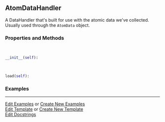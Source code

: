 ## <a id="McUtils.Data.AtomData.AtomDataHandler">AtomDataHandler</a>
A DataHandler that's built for use with the atomic data we've collected.
Usually used through the `AtomData` object.

### Properties and Methods
<a id="McUtils.Data.AtomData.AtomDataHandler.__init__" class="docs-object-method">&nbsp;</a>
```python
__init__(self): 
```

<a id="McUtils.Data.AtomData.AtomDataHandler.load" class="docs-object-method">&nbsp;</a>
```python
load(self): 
```

### Examples


___

[Edit Examples](https://github.com/McCoyGroup/References/edit/gh-pages/Documentation/examples/McUtils/Data/AtomData/AtomDataHandler.md) or 
[Create New Examples](https://github.com/McCoyGroup/References/new/gh-pages/?filename=Documentation/examples/McUtils/Data/AtomData/AtomDataHandler.md) <br/>
[Edit Template](https://github.com/McCoyGroup/References/edit/gh-pages/Documentation/templates/McUtils/Data/AtomData/AtomDataHandler.md) or 
[Create New Template](https://github.com/McCoyGroup/References/new/gh-pages/?filename=Documentation/templates/McUtils/Data/AtomData/AtomDataHandler.md) <br/>
[Edit Docstrings](https://github.com/McCoyGroup/McUtils/edit/master/Data/AtomData.py?message=Update%20Docs)